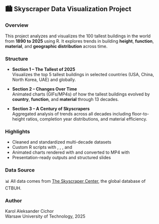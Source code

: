 ## 🏙️ Skyscraper Data Visualization Project

### Overview
This project analyzes and visualizes the 100 tallest buildings in the world from **1890 to 2025** using R. It explores trends in building **height**, **function**, **material**, and **geographic distribution** across time.

### Structure
- **Section 1 – The Tallest of 2025**  
  Visualizes the top 5 tallest buildings in selected countries (USA, China, North Korea, UAE) and globally.
  
- **Section 2 – Changes Over Time**  
  Animated charts (GIFs/MP4s) of how the tallest buildings evolved by **country**, **function**, and **material** through 13 decades.

- **Section 3 – A Century of Skyscrapers**  
  Aggregated analysis of trends across all decades including floor-to-height ratios, completion year distributions, and material efficiency.

### Highlights
- Cleaned and standardized multi-decade datasets
- Custom R scripts with , , , and 
- Animated charts rendered with  and converted to MP4 with 
- Presentation-ready outputs and structured slides

### Data Source
📊 All data comes from [The Skyscraper Center](https://www.skyscrapercenter.com), the global database of CTBUH.

### Author
Karol Aleksander Cichor  
Warsaw University of Technology, 2025

